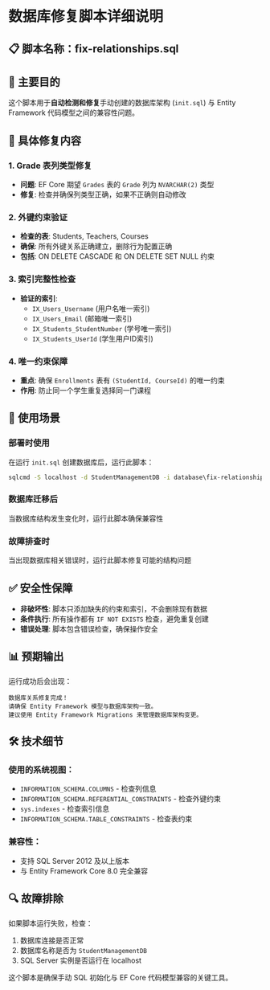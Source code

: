 # 数据库修复脚本详细说明

## 📋 脚本名称：fix-relationships.sql

## 🎯 主要目的
这个脚本用于**自动检测和修复**手动创建的数据库架构 (`init.sql`) 与 Entity Framework 代码模型之间的兼容性问题。

## 🔧 具体修复内容

### 1. Grade 表列类型修复
- **问题**: EF Core 期望 `Grades` 表的 `Grade` 列为 `NVARCHAR(2)` 类型
- **修复**: 检查并确保列类型正确，如果不正确则自动修改

### 2. 外键约束验证
- **检查的表**: Students, Teachers, Courses
- **确保**: 所有外键关系正确建立，删除行为配置正确
- **包括**: ON DELETE CASCADE 和 ON DELETE SET NULL 约束

### 3. 索引完整性检查
- **验证的索引**:
  - `IX_Users_Username` (用户名唯一索引)
  - `IX_Users_Email` (邮箱唯一索引) 
  - `IX_Students_StudentNumber` (学号唯一索引)
  - `IX_Students_UserId` (学生用户ID索引)

### 4. 唯一约束保障
- **重点**: 确保 `Enrollments` 表有 `(StudentId, CourseId)` 的唯一约束
- **作用**: 防止同一个学生重复选择同一门课程

## 🚀 使用场景

### 部署时使用
在运行 `init.sql` 创建数据库后，运行此脚本：
```bat
sqlcmd -S localhost -d StudentManagementDB -i database\fix-relationships.sql
```

### 数据库迁移后
当数据库结构发生变化时，运行此脚本确保兼容性

### 故障排查时
当出现数据库相关错误时，运行此脚本修复可能的结构问题

## ✅ 安全性保障

- **非破坏性**: 脚本只添加缺失的约束和索引，不会删除现有数据
- **条件执行**: 所有操作都有 `IF NOT EXISTS` 检查，避免重复创建
- **错误处理**: 脚本包含错误检查，确保操作安全

## 📊 预期输出

运行成功后会出现：
```
数据库关系修复完成！
请确保 Entity Framework 模型与数据库架构一致。
建议使用 Entity Framework Migrations 来管理数据库架构变更。
```

## 🛠️ 技术细节

### 使用的系统视图：
- `INFORMATION_SCHEMA.COLUMNS` - 检查列信息
- `INFORMATION_SCHEMA.REFERENTIAL_CONSTRAINTS` - 检查外键约束
- `sys.indexes` - 检查索引信息
- `INFORMATION_SCHEMA.TABLE_CONSTRAINTS` - 检查表约束

### 兼容性：
- 支持 SQL Server 2012 及以上版本
- 与 Entity Framework Core 8.0 完全兼容

## 🔍 故障排除

如果脚本运行失败，检查：
1. 数据库连接是否正常
2. 数据库名称是否为 `StudentManagementDB`
3. SQL Server 实例是否运行在 localhost

这个脚本是确保手动 SQL 初始化与 EF Core 代码模型兼容的关键工具。
